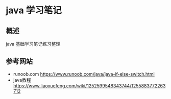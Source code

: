 # java 学习笔记

## 概述
java 基础学习笔记练习整理

## 参考网站
- runoob.com https://www.runoob.com/java/java-if-else-switch.html
- java教程 https://www.liaoxuefeng.com/wiki/1252599548343744/1255883772263712
